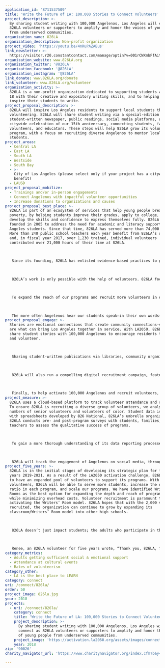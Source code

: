 ```yaml
---
application_id: '8711537509'
title: 'Write the Future of LA: 100,000 Stories to Connect Volunteers'
project_description: >-
  By sharing student writing with 100,000 Angelenos, Los Angeles will connect as
  826LA volunteers or supporters to amplify and honor the voices of young people
  from underserved communities.
organization_name: 826LA
organization_description: Non-profit organization
project_video: 'https://youtu.be/4nRuPAZABus'
link_newsletter: >-
  https://visitor.r20.constantcontact.com/manage/optin?v=001rCWXmbFfAit7MZcJzTSm1xj0vXdDRLwExIDKlJHJJVU0Mg8TtEKGIMhAoTb-5JNenFkPAOaxnwcm_pbZ2qXifRDzn_fQsu4JxfP46ICoVRsGZiNatuEtEZYEyKBpCyC5IjXb3mOYObRnzFnkmmacD4J-aG9kyp2w
organization_website: www.826LA.org
organization_twitter: '@826LA'
organization_facebook: '@826LA'
organization_instagram: '@826LA'
link_donate: www.826LA.org/donate
link_volunteer: www.826LA.org/volunteer
organization_activity: >-
  826LA is a non-profit organization dedicated to supporting students ages 6 to
  18 with their creative and expository writing skills, and to helping teachers
  inspire their students to write.
project_proposal_description: >-
  826LA will inspire Los Angeles residents to support local students through
  volunteering. 826LA will share student writing via a special-edition
  student-written newspaper, public readings, social media platforms, and a
  citywide celebration of our 15th anniversary, connecting students, families,
  volunteers, and educators. These steps will help 826LA grow its volunteer
  program, with a focus on recruiting diverse Angelenos to mentor local
  students.
project_areas:
  - Central LA
  - East LA
  - South LA
  - Westside
  - South Bay
  - >-
    City of Los Angeles (please select only if your project has a citywide
    benefit)
  - LAUSD
project_proposal_mobilize:
  - Trainings and/or in-person engagements
  - Connect Angelenos with impactful volunteer opportunities
  - Increase donations to organizations and causes
project_proposal_best_place: >-
  826LA is part of an ecosystem of services that help young people break out of
  poverty, by helping students improve their grades, apply to college, and
  develop the skills and confidence to express themselves fully. 826LA was
  founded in 2005 to address the need for academic and literacy support for Los
  Angeles students. Since that time, 826LA has served more than 74,000 students.
  More than 240 public school teachers each year benefit from 826LA’s support,
  and, in fiscal year 2017, over 1,230 trained, individual volunteers
  contributed over 21,000 hours of their time at 826LA. 
   
   
   
   Since its founding, 826LA has enlisted evidence-based practices to give students the tools they need for academic success and positive self-regard. In the 2018 fiscal year, 826LA anticipates serving 9,365 students. By offering its services for free, 826LA presents a sustainable way to provide educational programs to students from underserved communities. We believe that creativity is key for young people to develop critical thinking skills. At 826LA, students are transported to a world where writing is a form of magic, their voices are celebrated, and anything is possible. 
   
   
   
   826LA’s work is only possible with the help of volunteers. 826LA focuses on providing consistent, individualized attention from community volunteers, and in many programs, offers multiple sessions per week. This kind of educational support, from caring adults outside young people’s own families, has been shown to play a significant role in providing a number of developmental assets for students. A study by the Afterschool Alliance found that programs like 826LA’s, which are “staffed by community members, may be viewed by parents as more approachable than schools.” This accessibility “makes [these programs] an ideal partner to help schools break down barriers between parents and schools and increase parental engagement.” Not only does this engagement help parents feel more connected to their community, but it can also embolden them to seek out sufficient social and emotional support in other aspects of their lives. 
   
   
   
   To expand the reach of our programs and recruit more volunteers in our mission to reduce educational inequities, 826LA must connect with a wider and more diverse group of Angelenos. By connecting 100,000 people with the stories, essays, poems, and dreams of young Angelenos, along with a call to volunteer, 826LA’s volunteer base will grow and diversify and the rate of volunteerism in the city will increase. Support from LA2050 will enable us to focus on access and increased distribution of the over 300 student-written books and newspapers 826LA publishes each year. 
   
   
   
   The more often Angelenos hear our students speak—in their own words—about their hopes and challenges, the more often those same Angelenos will volunteer their time, donate funds, share stories with others, and advocate on behalf of LA students at the ballot box and beyond.
project_proposal_engage: >-
  Stories are emotional connections that create community connections—stories
  are what can bring Los Angeles together in service. With LA2050, 826LA will
  share student stories with 100,000 Angelenos to encourage residents to step up
  and volunteer.
   
   
   
   Sharing student-written publications via libraries, community organizations, and local businesses will increase the number of 826LA volunteers. 826LA will recruit at least 1,000 new volunteers and will see at least 21,000 volunteer hours per year, with a 10% growth in volunteer hours over the two years of this grant. Through outreach and presentations, 826LA’s families, educators, and college and corporate partners will see how volunteering can impact Los Angeles.
   
   
   
   826LA will also run a compelling digital recruitment campaign, featuring informational webinars, interactive posts, and powerful storytelling. 826LA will discuss the importance of volunteering with the over 9,200 students it serves each year and will launch an initiative that fast-tracks teenagers enrolled in 826LA programs into becoming 826LA volunteers. This will connect 826LA students with their own community through volunteering and will set an example for the younger students whom they’ll mentor. 
   
   
   
   Finally, to help activate 100,000 Angelenos and recruit volunteers, 826LA will turn its 15th anniversary in 2020 into a citywide, celebratory call to action through a special-edition student-written newspaper, to be distributed digitally and in print all around Los Angeles.
project_measure: >-
  826LA uses a cloud-based platform to track volunteer attendance and retention.
  To ensure 826LA is recruiting a diverse group of volunteers, we analyze
  numbers of senior volunteers and volunteers of color. Student data is tracked
  with spreadsheets developed by 826 National, 826LA’s umbrella organization.
  826LA conducts pre- and post-program surveys with students, families, and
  teachers to assess the qualitative success of programs. 
   
   
   
   To gain a more thorough understanding of its data reporting processes and results, 826LA analyzes big-picture volunteer trends. 826LA’s annual volunteer survey, biannual roundtables, and post-program volunteer debriefs help staff members understand why people volunteer in programs, what training opportunities they’d like, and ways to improve the volunteer experience at 826LA.
   
   
   
   826LA will track the engagement of Angelenos on social media, through zip code-based surveys, targeted Facebook ads, and reports from Constant Contact, an email subscription service. To assess the reach of Angelenos interacting with students’ stories, 826LA will track the distribution of student-penned books and newspapers to local libraries, family shelters, and book festivals, including the Leimert Park Book Festival and the Los Angeles Times Festival of Books. Measurable goals include at least 1,000 volunteers attend volunteer orientations per year, and over two years, 826LA will increase the number of volunteers of color by 10% and the number of senior volunteers by 10%.
project_five_years: >-
  826LA is in the initial stages of developing its strategic plan for fiscal
  years 2019-2021. As a result of the LA2050 activation challenge, 826LA hopes
  to have an expanded pool of volunteers to support its programs. With more
  volunteers, 826LA will be able to serve more students, increase the one-to-one
  ratio in each program, and scale our programs. We have identified Writers’
  Rooms as the best option for expanding the depth and reach of programming
  while minimizing overhead costs. Volunteer recruitment is paramount to fully
  activating the Writers’ Room model. 826LA hopes that with the 2,000 volunteers
  recruited, the organization can continue to grow by expanding its
  classroom/Writers’ Room model into other high schools.
   
   
   
   826LA doesn’t just impact students; the adults who participate in the programs, either as volunteers, parents/guardians, or educators, all leave with a renewed connection to their city and to each other. Juventina, a parent of three students who have participated in 826LA programs for seven years, said, “Thank you for the great job you are doing for our community. I'm so glad to find the right way to help my children to be great citizens. [826LA is] the inspiration of their life.” 
   
   
   
   Renee, an 826LA volunteer for five years wrote, “Thank you, 826LA, for being such a vibrant presence in the communities where you work. Thank you for being a place kids like to go to; thank you for doing, and not just talking; for bringing so many diverse people to one place, where we can…realize those diversities are our very strength. And, oh! How strong we are together.” With LA2050, 826LA will connect even more Angelenos with meaningful, effective volunteer opportunities, showing our city just how strong we are together.
category_metrics:
  - Adults getting sufficient social & emotional support
  - Attendance at cultural events
  - Rates of volunteerism
category_other:
  - LA is the best place to LEARN
category: connect
uri: /connect/826la/
order: 50
project_image: 826la.jpg
year: 2018
projects:
  - uri: /connect/826la/
    category: connect
    title: 'Write the Future of LA: 100,000 Stories to Connect Volunteers'
    project_description: >-
      By sharing student writing with 100,000 Angelenos, Los Angeles will
      connect as 826LA volunteers or supporters to amplify and honor the voices
      of young people from underserved communities.
    project_image: 'https://activation.la2050.org/assets/images/connect/2048-wide/826la.jpg'
    year: 2018
zip: '90026'
charity_navigator_url: 'https://www.charitynavigator.org/index.cfm?bay=search.profile&ein=383722092'

---
```

